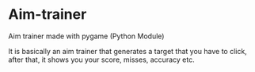# Aim-trainer
Aim trainer made with pygame (Python Module)

It is basically an aim trainer that generates a target that you have to click, after that, it shows you your score, misses, accuracy etc.
